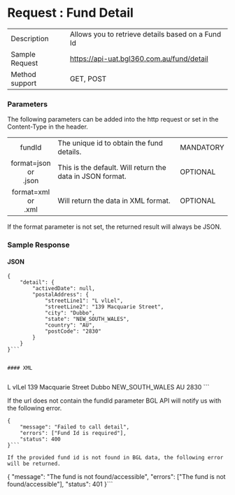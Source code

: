 # Request : Fund Detail


|  |  |
| -- | -- |
| Description | Allows you to retrieve details based on a Fund Id  |
| Sample Request| https://api-uat.bgl360.com.au/fund/detail |
| Method support | GET, POST|

### Parameters


The following parameters can be added into the http request or set in the Content-Type in the header.

|  |  | |
| :--: | -- | -- |
| fundId | The unique id to obtain the fund details. | MANDATORY |
| format=json <br> or <br> .json | This is the default. Will return the data in JSON format. | OPTIONAL |
| format=xml  <br> or <br> .xml| Will return the data in XML format. | OPTIONAL |

If the format parameter is not set, the returned result will always be JSON.

### Sample Response

#### JSON

```
{
	"detail": {
		"activedDate": null,
		"postalAddress": {
			"streetLine1": "L vlLel",
			"streetLine2": "139 Macquarie Street",
			"city": "Dubbo",
			"state": "NEW_SOUTH_WALES",
			"country": "AU",
			"postCode": "2830"
		}
	}
}```


#### XML


```
<root xmlns='http://www.bglcorp.com.au'>
  <Detail>
    <ActivedDate />
    <PostalAddress>
      <StreetLine1>L vlLel</StreetLine1>
      <StreetLine2>139 Macquarie Street</StreetLine2>
      <City>Dubbo</City>
      <State>NEW_SOUTH_WALES</State>
      <Country>AU</Country>
      <PostCode>2830</PostCode>
    </PostalAddress>
  </Detail>
</root>```


If the url does not contain the fundId parameter BGL API will notify us with the following error.

```
{
	"message": "Failed to call detail",
	"errors": ["Fund Id is required"],
	"status": 400
}```

If the provided fund id is not found in BGL data, the following error will be returned.

```
{
	"message": "The fund is not found/accessible",
	"errors": ["The fund is not found/accessible"],
	"status": 401
}```




